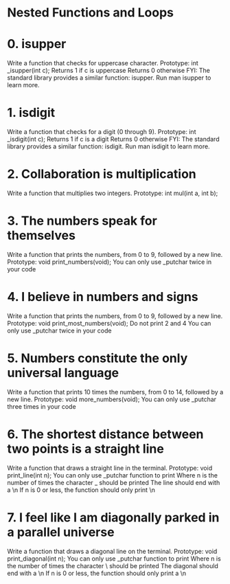 # Nested Functions and Loops

# 0. isupper 
Write a function that checks for uppercase character.
    Prototype: int _isupper(int c);
    Returns 1 if c is uppercase
    Returns 0 otherwise
FYI: The standard library provides a similar function: isupper. Run man isupper to learn more.

# 1. isdigit 
Write a function that checks for a digit (0 through 9).
    Prototype: int _isdigit(int c);
    Returns 1 if c is a digit
    Returns 0 otherwise
FYI: The standard library provides a similar function: isdigit. Run man isdigit to learn more.

# 2. Collaboration is multiplication 
Write a function that multiplies two integers.
    Prototype: int mul(int a, int b);

# 3. The numbers speak for themselves 
Write a function that prints the numbers, from 0 to 9, followed by a new line.
    Prototype: void print_numbers(void);
    You can only use _putchar twice in your code

# 4. I believe in numbers and signs 
Write a function that prints the numbers, from 0 to 9, followed by a new line.
    Prototype: void print_most_numbers(void);
    Do not print 2 and 4
    You can only use _putchar twice in your code

# 5. Numbers constitute the only universal language 
Write a function that prints 10 times the numbers, from 0 to 14, followed by a new line.
    Prototype: void more_numbers(void);
    You can only use _putchar three times in your code

# 6. The shortest distance between two points is a straight line 
Write a function that draws a straight line in the terminal.
    Prototype: void print_line(int n);
    You can only use _putchar function to print
    Where n is the number of times the character _ should be printed
    The line should end with a \n
    If n is 0 or less, the function should only print \n

# 7. I feel like I am diagonally parked in a parallel universe 
Write a function that draws a diagonal line on the terminal.
    Prototype: void print_diagonal(int n);
    You can only use _putchar function to print
    Where n is the number of times the character \ should be printed
    The diagonal should end with a \n
    If n is 0 or less, the function should only print a \n
